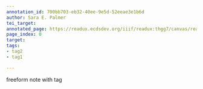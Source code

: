 ```yaml
---
annotation_id: 700bb703-eb32-40ee-9e5d-52eeae3e1b6d
author: Sara E. Palmer
tei_target: 
annotated_page: https://readux.ecdsdev.org/iiif/readux:thgg7/canvas/readux:thgg7_00000001.jp2
page_index: 0
target: 
tags:
- tag2
- tag1

---
```

<p>freeform note with tag</p>